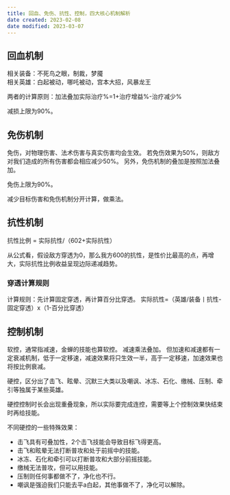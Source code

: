 ```yaml
---
title: 回血、免伤、抗性、控制，四大核心机制解析
date created: 2023-02-08
date modified: 2023-03-07
---
```


## 回血机制

相关装备：不死鸟之眼，制裁，梦魇  
相关英雄：白起被动，哪吒被动，宫本大招，风暴龙王

两者的计算原则：加法叠加实际治疗%=1+治疗增益%-治疗减少%

减损上限为90%。

## 免伤机制

免伤，对物理伤害、法术伤害与真实伤害均会生效。
若免伤效果为50%，则敌方对我们造成的所有伤害都会相应减少50%。
另外，免伤机制的叠加是按照加法叠加。

免伤上限为90%。

减少目标伤害和免伤机制分开计算，做乘法。

## 抗性机制

抗性比例 = 实际抗性/（602+实际抗性）

从公式看，假设敌方穿透为0，那么我方600的抗性，是性价比最高的点，再增大，实际抗性比例收益呈现边际递减趋势。

### 穿透计算规则

计算规则：先计算固定穿透，再计算百分比穿透。
实际抗性=（英雄/装备丨抗性-固定穿透）x（1-百分比穿透）

## 控制机制

软控，通常指减速，金蝉的技能也算软控。
减速乘法叠加。
但加速和减速都有一定衰减机制，低于一定移速，减速效果将只生效一半，高于一定移速，加速效果也将按比例衰减。

硬控，区分出了击飞、眩晕、沉默三大类以及嘲讽、冰冻、石化、缴械、压制、牵引等独属于某些英雄。

硬控控制时长会出现重叠现象，所以实际要完成连控，需要等上个控制效果快结束时再给技能。

不同硬控的一些特殊效果：

- 击飞具有可叠加性，2个击飞技能会导致目标飞得更高。
- 击飞和眩晕无法打断普攻和处于前摇中的技能。
- 冰冻、石化和牵引可以打断普攻和大部分前摇技能。
- 缴械无法普攻，但可以用技能。
- 压制则任何事都做不了，净化也不行。
- 嘲讽是强迫我们只能去平a白起，其他事做不了，净化可以解除。
